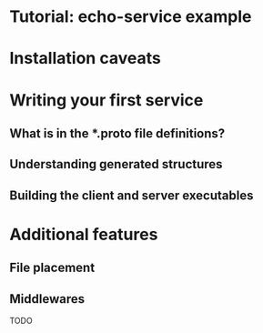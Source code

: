 # Tutorial: echo-service example

# Installation caveats

# Writing your first service

## What is in the *.proto file definitions?

## Understanding generated structures

## Building the client and server executables

# Additional features

## File placement

## Middlewares
 TODO
